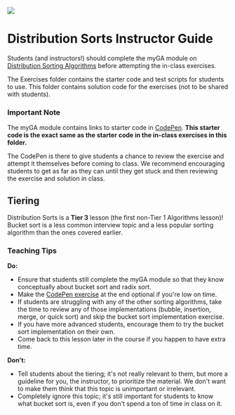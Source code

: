 ![](https://ga-dash.s3.amazonaws.com/production/assets/logo-9f88ae6c9c3871690e33280fcf557f33.png)

# Distribution Sorts Instructor Guide

Students (and instructors!) should complete the myGA module on [Distribution Sorting Algorithms](https://my.generalassemb.ly/activities/802?from=dashboard&assignmentUuid=4cdfc361-13c8-48ec-9e6f-8ac374151e7f) before attempting the in-class exercises.

The Exercises folder contains the starter code and test scripts for students to use. This folder contains solution code for the exercises (not to be shared with students).

### Important Note
The myGA module contains links to starter code in [CodePen](https://codepen.io/GAmarketing/pen/RdwpEJ). **This starter code is the exact same as the starter code in the in-class exercises in this folder.** 

The CodePen is there to give students a chance to review the exercise and attempt it themselves before coming to class. We recommend encouraging students to get as far as they can until they get stuck and then reviewing the exercise and solution in class.

## Tiering
Distribution Sorts is a **Tier 3** lesson (the first non-Tier 1 Algorithms lesson)! Bucket sort is a less common interview topic and a less popular sorting algorithm than the ones covered earlier.

### Teaching Tips
**Do:**
* Ensure that students still complete the myGA module so that they know conceptually about bucket sort and radix sort.
* Make the [CodePen exercise](https://codepen.io/GAmarketing/pen/RdwpEJ) at the end optional if you're low on time.
* If students are struggling with any of the other sorting algorithms, take the time to review any of those implementations (bubble, insertion, merge, or quick sort) and skip the bucket sort implementation exercise.
* If you have more advanced students, encourage them to try the bucket sort implementation on their own.
* Come back to this lesson later in the course if you happen to have extra time.

**Don't:**
* Tell students about the tiering; it's not really relevant to them, but more a guideline for you, the instructor, to prioritize the material. We don't want to make them think that this topic is unimportant or irrelevant.
* Completely ignore this topic; it's still important for students to know what bucket sort is, even if you don't spend a ton of time in class on it.
